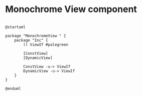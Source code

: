 # Monochrome View component

```plantuml

@startuml

package "MonochromeView " {
    package "Inc" {
        () ViewIf #palegreen

        [ConstView]
        [DynamicView]

        ConstView -u-> ViewIf
        DynamicView -u-> ViewIf
    }
}

@enduml

```
